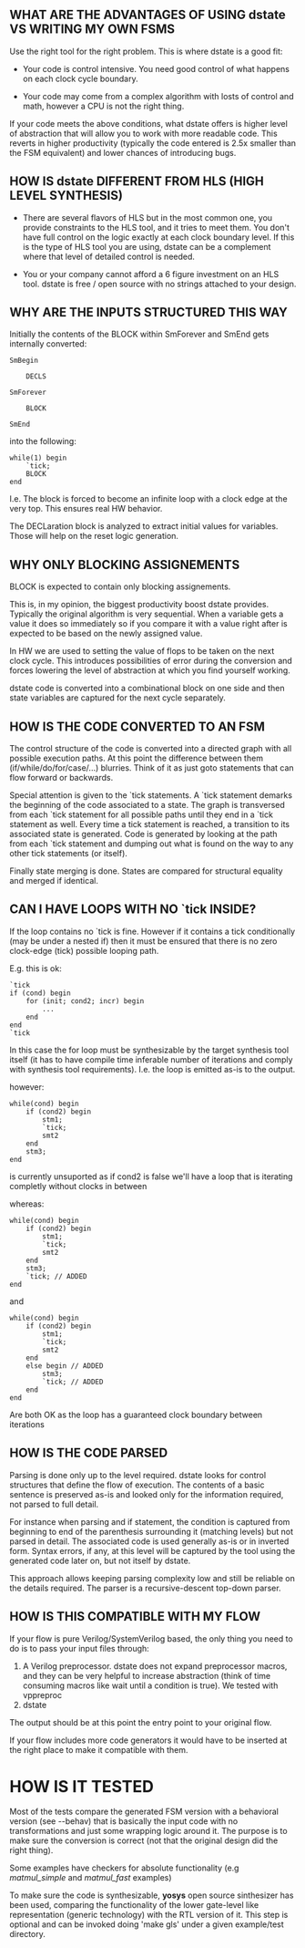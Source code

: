 

## WHAT ARE THE ADVANTAGES OF USING dstate VS WRITING MY OWN FSMS

Use the right tool for the right problem. This is where dstate is a
good fit:

- Your code is control intensive. You need good control of what happens
  on each clock cycle boundary.

- Your code may come from a complex algorithm with losts of control
and math, however a CPU is not the right thing.

If your code meets the above conditions, what dstate offers is higher level
of abstraction that will allow you to work with more readable code. This 
reverts in higher productivity (typically the code entered is 2.5x smaller
than the FSM equivalent) and lower chances of introducing bugs.


## HOW IS dstate DIFFERENT FROM HLS (HIGH LEVEL SYNTHESIS)

* There are several flavors of HLS but in the most common one, you 
provide constraints to the HLS tool, and it tries to meet them. You don't
have full control on the logic exactly at each clock boundary level. If 
this is the type of HLS tool you are using, dstate can be a complement
where that level of detailed control is needed.

* You or your company cannot afford a 6 figure investment on an HLS tool.
dstate is free / open source with no strings attached to your design.


## WHY ARE THE INPUTS STRUCTURED THIS WAY

Initially the contents of the BLOCK within SmForever and SmEnd
gets internally converted:

    SmBegin

        DECLS

    SmForever

        BLOCK

    SmEnd

into the following:

    while(1) begin
        `tick;
        BLOCK
    end

I.e. The block is forced to become an infinite loop with a clock
edge at the very top. This ensures real HW behavior.

The DECLaration block is analyzed to extract initial values for 
variables. Those will help on the reset logic generation.


## WHY ONLY BLOCKING ASSIGNEMENTS

BLOCK is expected to contain only blocking assignements.

This is, in my opinion, the biggest productivity boost dstate provides.
Typically the original algorithm is very sequential. When a variable gets
a value it does so immediately so if you compare it with a value right after
is expected to be based on the newly assigned value. 

In HW we are used to setting the value of flops to be taken on the next 
clock cycle. This introduces possibilities of error during the conversion 
and forces lowering the level of abstraction at which you find yourself working.

dstate code is converted into a combinational block on one side and then
state variables are captured for the next cycle separately. 


## HOW IS THE CODE CONVERTED TO AN FSM

The control structure of the code is converted into a directed graph with
all possible execution paths. At this point the difference between them
(if/while/do/for/case/...) blurries. Think of it as just goto statements 
that can flow forward or backwards.

Special attention is given to the \`tick statements. A \`tick statement demarks
the beginning of the code associated to a state. The graph is transversed 
from each \`tick statement for all possible paths until they end in a \`tick
statement as well. Every time a tick statement is reached, a transition to its
associated state is generated. Code is generated by looking at the path from
each \`tick statement and dumping out what is found on the way to any other
tick statements (or itself). 

Finally state merging is done. States are compared for structural equality
and merged if identical.


## CAN I HAVE LOOPS WITH NO \`tick INSIDE?

If the loop contains no \`tick is fine.
However if it contains a tick conditionally (may be under a nested if) then
it must be ensured that there is no zero clock-edge (tick) possible looping
path.

E.g. this is ok:

    `tick
    if (cond) begin
        for (init; cond2; incr) begin
            ...
        end
    end
    `tick

In this case the for loop must be synthesizable by the target synthesis
tool itself (it has to have compile time inferable number of iterations
and comply with synthesis tool requirements). I.e. the loop is emitted
as-is to the output.

however:

    while(cond) begin
        if (cond2) begin
            stm1;
            `tick;
            smt2
        end
        stm3;
    end

is currently unsuported as if cond2 is false we'll have a loop
that is iterating completly without clocks in between

whereas:

    while(cond) begin
        if (cond2) begin
            stm1;
            `tick;
            smt2
        end
        stm3;
        `tick; // ADDED
    end

and

    while(cond) begin
        if (cond2) begin
            stm1;
            `tick;
            smt2
        end
        else begin // ADDED
            stm3;
            `tick; // ADDED
        end
    end

Are both OK as the loop has a guaranteed clock boundary between iterations


## HOW IS THE CODE PARSED 

Parsing is done only up to the level required. dstate looks for control
structures that define the flow of execution. The contents of a basic
sentence is preserved as-is and looked only for the information required,
not parsed to full detail. 

For instance when parsing and if statement, the condition is captured from beginning
to end of the parenthesis surrounding it (matching levels) but not parsed
in detail. The associated code is used generally as-is or in inverted form.
Syntax errors, if any, at this level will be captured by the tool using the 
generated code later on, but not itself by dstate.

This approach allows keeping parsing complexity low and still be reliable on the
details required. The parser is a recursive-descent top-down parser.


## HOW IS THIS COMPATIBLE WITH MY FLOW

If your flow is pure Verilog/SystemVerilog based, the only thing you need to do
is to pass your input files through:

1. A Verilog preprocessor. dstate does not expand preprocessor macros, and they can
be very helpful to increase abstraction (think of time consuming macros like wait until
a condition is true). We tested with vppreproc
2. dstate

The output should be at this point the entry point to your original flow.

If your flow includes more code generators it would have to be inserted at the right
place to make it compatible with them.

# HOW IS IT TESTED

Most of the tests compare the generated FSM version with a behavioral version (see --behav)
that is basically the input code with no transformations and just some wrapping logic around it.
The purpose is to make sure the conversion is correct (not that the original design did the right
thing).

Some examples have checkers for absolute functionality (e.g _matmul_simple_ and _matmul_fast_ examples)

To make sure the code is synthesizable, **yosys** open source sinthesizer has been used, comparing the 
functionality of the lower gate-level like representation (generic technology) with the RTL version of it.
This step is optional and can be invoked doing 'make gls' under a given example/test directory.


